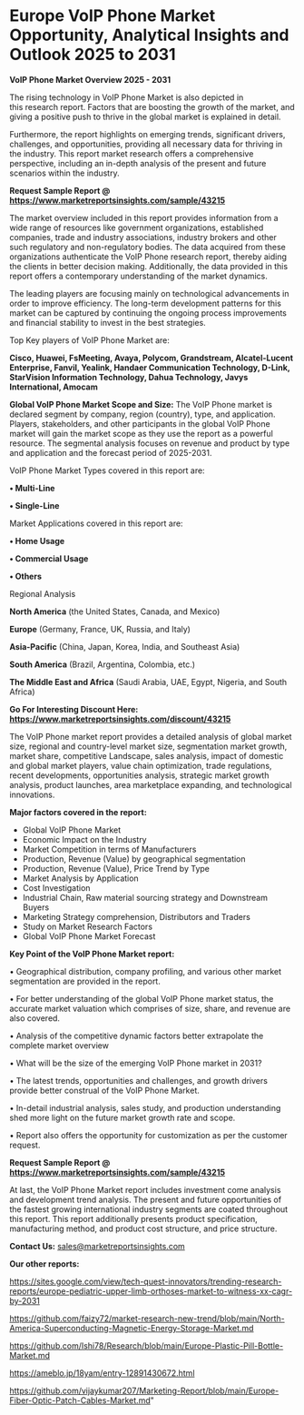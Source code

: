 # Europe VoIP Phone Market Opportunity, Analytical Insights and Outlook 2025 to 2031

<Strong> VoIP Phone Market Overview 2025 - 2031</strong>

The rising technology in VoIP Phone Market is also depicted in this research report. Factors that are boosting the growth of the market, and giving a positive push to thrive in the global market is explained in detail.

Furthermore, the report highlights on emerging trends, significant drivers, challenges, and opportunities, providing all necessary data for thriving in the industry. This report market research offers a comprehensive perspective, including an in-depth analysis of the present and future scenarios within the industry.

<strong>Request Sample Report @ <a href=https://www.marketreportsinsights.com/sample/43215>https://www.marketreportsinsights.com/sample/43215</a></strong>

The market overview included in this report provides information from a wide range of resources like government organizations, established companies, trade and industry associations, industry brokers and other such regulatory and non-regulatory bodies. The data acquired from these organizations authenticate the VoIP Phone research report, thereby aiding the clients in better decision making. Additionally, the data provided in this report offers a contemporary understanding of the market dynamics.

The leading players are focusing mainly on technological advancements in order to improve efficiency. The long-term development patterns for this market can be captured by continuing the ongoing process improvements and financial stability to invest in the best strategies.

Top Key players of VoIP Phone Market are:

<strong>Cisco, Huawei, FsMeeting, Avaya, Polycom, Grandstream, Alcatel-Lucent Enterprise, Fanvil, Yealink, Handaer Communication Technology, D-Link, StarVision Information Technology, Dahua Technology, Javys International, Amocam</strong>

<strong><b>Global VoIP Phone Market Scope and Size:</b></strong>
The VoIP Phone market is declared segment by company, region (country), type, and application. Players, stakeholders, and other participants in the global VoIP Phone market will gain the market scope as they use the report as a powerful resource. The segmental analysis focuses on revenue and product by type and application and the forecast period of 2025-2031.

VoIP Phone Market Types covered in this report are:

<strong>•  Multi-Line

•  Single-Line</strong>

Market Applications covered in this report are:

<strong>•  Home Usage

•  Commercial Usage

•  Others</strong> 

Regional Analysis

<strong>North America</strong> (the United States, Canada, and Mexico)

<strong>Europe</strong> (Germany, France, UK, Russia, and Italy)

<strong>Asia-Pacific</strong> (China, Japan, Korea, India, and Southeast Asia)

<strong>South America</strong> (Brazil, Argentina, Colombia, etc.)

<strong>The Middle East and Africa</strong> (Saudi Arabia, UAE, Egypt, Nigeria, and South Africa)

<strong>Go For Interesting Discount Here: <a href=https://www.marketreportsinsights.com/discount/43215>https://www.marketreportsinsights.com/discount/43215</a></strong>

The VoIP Phone market report provides a detailed analysis of global market size, regional and country-level market size, segmentation market growth, market share, competitive Landscape, sales analysis, impact of domestic and global market players, value chain optimization, trade regulations, recent developments, opportunities analysis, strategic market growth analysis, product launches, area marketplace expanding, and technological innovations.

<strong><b>Major factors covered in the report:</b></strong>
<ul>
  <li>Global VoIP Phone Market </li>
  <li>Economic Impact on the Industry</li>
  <li>Market Competition in terms of Manufacturers</li>
  <li>Production, Revenue (Value) by geographical segmentation</li>
  <li>Production, Revenue (Value), Price Trend by Type</li>
  <li>Market Analysis by Application</li>
  <li>Cost Investigation</li>
  <li>Industrial Chain, Raw material sourcing strategy and Downstream Buyers</li>
  <li>Marketing Strategy comprehension, Distributors and Traders</li>
  <li>Study on Market Research Factors</li>
  <li>Global VoIP Phone Market Forecast</li>
</ul>

<strong><b>Key Point of the VoIP Phone Market report:</b></strong>

• Geographical distribution, company profiling, and various other market segmentation are provided in the report.

• For better understanding of the global VoIP Phone market status, the accurate market valuation which comprises of size, share, and revenue are also covered.

• Analysis of the competitive dynamic factors better extrapolate the complete market overview

• What will be the size of the emerging VoIP Phone market in 2031?

• The latest trends, opportunities and challenges, and growth drivers provide better construal of the VoIP Phone Market.

• In-detail industrial analysis, sales study, and production understanding shed more light on the future market growth rate and scope.

• Report also offers the opportunity for customization as per the customer request.

<strong>Request Sample Report @ <a href=https://www.marketreportsinsights.com/sample/43215>https://www.marketreportsinsights.com/sample/43215</a></strong>

At last, the VoIP Phone Market report includes investment come analysis and development trend analysis. The present and future opportunities of the fastest growing international industry segments are coated throughout this report. This report additionally presents product specification, manufacturing method, and product cost structure, and price structure.

<strong>Contact Us:</strong>
sales@marketreportsinsights.com

<strong>Our other reports:</strong>

<a href=https://sites.google.com/view/tech-quest-innovators/trending-research-reports/europe-pediatric-upper-limb-orthoses-market-to-witness-xx-cagr-by-2031>https://sites.google.com/view/tech-quest-innovators/trending-research-reports/europe-pediatric-upper-limb-orthoses-market-to-witness-xx-cagr-by-2031</a>

<a href=https://github.com/faizy72/market-research-new-trend/blob/main/North-America-Superconducting-Magnetic-Energy-Storage-Market.md>https://github.com/faizy72/market-research-new-trend/blob/main/North-America-Superconducting-Magnetic-Energy-Storage-Market.md</a>

<a href=https://github.com/Ishi78/Research/blob/main/Europe-Plastic-Pill-Bottle-Market.md>https://github.com/Ishi78/Research/blob/main/Europe-Plastic-Pill-Bottle-Market.md</a>

<a href=https://ameblo.jp/18yam/entry-12891430672.html>https://ameblo.jp/18yam/entry-12891430672.html</a>

<a href=https://github.com/vijaykumar207/Marketing-Report/blob/main/Europe-Fiber-Optic-Patch-Cables-Market.md>https://github.com/vijaykumar207/Marketing-Report/blob/main/Europe-Fiber-Optic-Patch-Cables-Market.md</a>"
